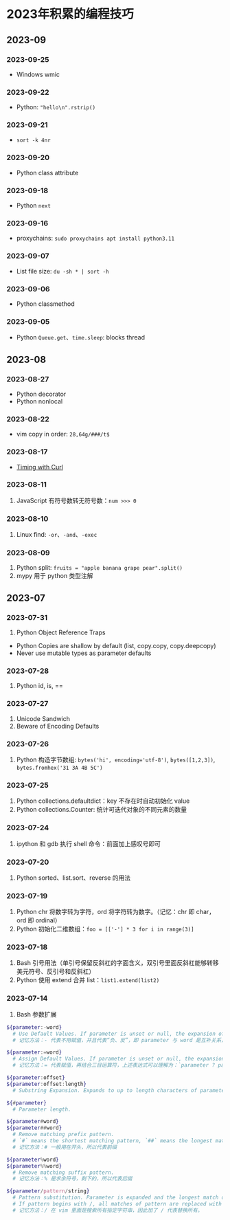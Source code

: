 # 2023年积累的编程技巧

## 2023-09

### 2023-09-25

- Windows wmic

### 2023-09-22

- Python: `"hello\n".rstrip()`

### 2023-09-21

- `sort -k 4nr`

### 2023-09-20

- Python class attribute

### 2023-09-18

- Python `next`

### 2023-09-16

- proxychains: `sudo proxychains apt install python3.11`

### 2023-09-07

- List file size: `du -sh * | sort -h`

### 2023-09-06

- Python classmethod

### 2023-09-05

- Python `Queue.get`、`time.sleep`: blocks thread

## 2023-08

### 2023-08-27

- Python decorator
- Python nonlocal

### 2023-08-22

- vim copy in order: `28,64g/###/t$`

### 2023-08-17

- [Timing with Curl][1]

### 2023-08-11

1. JavaScript 有符号数转无符号数：`num >>> 0`

### 2023-08-10

1. Linux find: `-or`、`-and`、`-exec`

### 2023-08-09

1. Python split: `fruits = "apple banana grape pear".split()`
2. mypy 用于 python 类型注解

## 2023-07

### 2023-07-31

1. Python Object Reference Traps
  - Python Copies are shallow by default (list, copy.copy, copy.deepcopy)
  - Never use mutable types as parameter defaults

### 2023-07-28

1. Python id, is, ==

### 2023-07-27

1. Unicode Sandwich
2. Beware of Encoding Defaults

### 2023-07-26

1. Python 构造字节数组: `bytes('hi', encoding='utf-8')`, `bytes([1,2,3])`, `bytes.fromhex('31 3A 4B 5C')`

### 2023-07-25

1. Python collections.defaultdict：key 不存在时自动初始化 value
2. Python collections.Counter: 统计可迭代对象的不同元素的数量

### 2023-07-24

1. ipython 和 gdb 执行 shell 命令：前面加上感叹号即可

### 2023-07-20

1. Python sorted、list.sort、reverse 的用法

### 2023-07-19

1. Python chr 将数字转为字符，ord 将字符转为数字。（记忆：chr 即 char，ord 即 ordinal）
2. Python 初始化二维数组：`foo = [['-'] * 3 for i in range(3)]`

### 2023-07-18

1. Bash 引号用法（单引号保留反斜杠的字面含义，双引号里面反斜杠能够转移美元符号、反引号和反斜杠）
2. Python 使用 extend 合并 list：`list1.extend(list2)`

### 2023-07-14

1. Bash 参数扩展

```sh
${parameter:-word}
  # Use Default Values. If parameter is unset or null, the expansion of word is substituted. Otherwise, the value of parameter is substituted.
  # 记忆方法：- 代表不用赋值，并且代表“负、反”，即 parameter 与 word 是互补关系，有我无你，无我有你。结合三目运算符，上述表达式可以理解为：`parameter ? word : parameter`

${parameter:=word}
  # Assign Default Values. If parameter is unset or null, the expansion of word is assigned to parameter. The value of parameter is then substituted.
  # 记忆方法：= 代表赋值，再结合三目运算符，上述表达式可以理解为：`parameter ? parameter = word : do nothing`

${parameter:offset}
${parameter:offset:length}
  # Substring Expansion. Expands to up to length characters of parameter starting at the character specified by offset.

${#parameter}
  # Parameter length.

${parameter#word}
${parameter##word}
  # Remove matching prefix pattern.
  # `#` means the shortest matching pattern, `##` means the longest matching pattern.
  # 记忆方法：# 一般用在开头，所以代表前缀

${parameter%word}
${parameter%%word}
  # Remove matching suffix pattern.
  # 记忆方法：% 是求余符号，剩下的，所以代表后缀

${parameter/pattern/string}
  # Pattern substitution. Parameter is expanded and the longest match of pattern against its value is replaced with string.
  # If pattern begins with /, all matches of pattern are replaced with string. Normally only the first match is replaced.
  # 记忆方法：/ 在 vim 里面是搜索所有指定字符串，因此加了 / 代表替换所有。
```

  [1]: https://susam.net/blog/timing-with-curl.html
